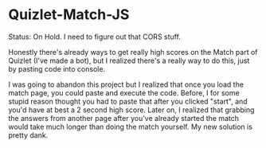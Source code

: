 # Quizlet-Match-JS

Status: On Hold. I need to figure out that CORS stuff.

Honestly there's already ways to get really high scores on the Match part of Quizlet (I've made a bot), but I realized there's a really way to do this, just by pasting code into console.

I was going to abandon this project but I realized that once you load the match page, you could paste and execute the code. Before, I for some stupid reason thought you had to paste that after you clicked "start", and you'd have at best a 2 second high score. Later on, I realized that grabbing the answers from another page after you've already started the match would take much longer than doing the match yourself. My new solution is pretty dank.

